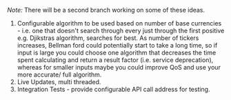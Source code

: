 _Note:_ There will be a second branch working on some of these ideas.

1. Configurable algorithm to be used based on number of base currencies - i.e. one that doesn't search through every just through the first positive e.g. Djikstras algorithm, searches for best. As number of tickers increases, Bellman ford could potentially start to take a long time, so if input is large you could choose one algorithm that decreases the time spent calculating and return a result factor (i.e. service deprecation), whereas for smaller inputs maybe you could improve QoS and use your more accurate/ full algorithm.
2. Live Updates, multi threaded.
3. Integration Tests - provide configurable API call address for testing.
